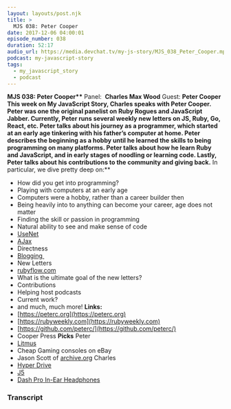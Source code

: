 ```yaml
---
layout: layouts/post.njk
title: >
  MJS 038: Peter Cooper
date: 2017-12-06 04:00:01
episode_number: 038
duration: 52:17
audio_url: https://media.devchat.tv/my-js-story/MJS_038_Peter_Cooper.mp3
podcast: my-javascript-story
tags:
  - my_javascript_story
  - podcast
---
```


**MJS 038: Peter Cooper\*\*** Panel:&nbsp; **Charles Max Wood** Guest: **Peter Cooper This week on My JavaScript Story, Charles speaks with Peter Cooper. Peter was one the original panelist on Ruby Rogues and JavaScript Jabber. Currently, Peter runs several weekly new letters on JS, Ruby, Go, React, etc. Peter talks about his journey as a programmer, which started at an early age tinkering with his father’s computer at home. Peter describes the beginning as a hobby until he learned the skills to being programming on many platforms. Peter talks about how he learn Ruby and JavaScript, and in early stages of noodling or learning code. Lastly, Peter talks about his contributions to the community and giving back.** In particular, we dive pretty deep on:\*\*

- How did you get into programming?
- Playing with computers at an early age
- Computers were a hobby, rather than a career builder then
- Being heavily into to anything can become your career, age does not matter
- Finding the skill or passion in programming
- Natural ability to see and make sense of code
- [UseNet](https://en.wikipedia.org/wiki/Usenet)
- [AJax](<https://en.wikipedia.org/wiki/Ajax_(programming)>)
- Directness
- [Blogging&nbsp;](https://rubyweekly.com)
- New Letters
- [rubyflow.com](https://rubyflow.com)
- What is the ultimate goal of the new letters?
- Contributions
- Helping host podcasts
- Current work?
- and much, much more!
  **Links:&nbsp;**
- [https://peterc.org](https://peterc.org)
- [https://rubyweekly.com](https://rubyweekly.com)
- [https://github.com/peterc/](https://github.com/peterc/)
- Cooper Press
  **Picks** Peter
- [Litmus](https://litmus.com)
- Cheap Gaming consoles on eBay
- Jason Scott of [archive.org](https://archive.org)
  Charles
- [Hyper Drive](https://www.hypershop.com/collections/hyperdrive)
- [J5](https://en.j5create.com)
- [Dash Pro In-Ear Headphones](https://Dash%20Pro%20In-Ear%20Headphones)

### Transcript

&nbsp;
